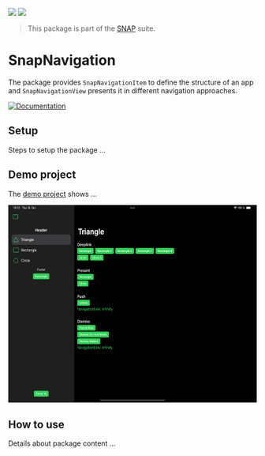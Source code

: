 <!-- Copy badges from SPI -->
[![](https://img.shields.io/endpoint?url=https%3A%2F%2Fswiftpackageindex.com%2Fapi%2Fpackages%2Fsimonnickel%2Fsnap-core%2Fbadge%3Ftype%3Dplatforms)](https://swiftpackageindex.com/simonnickel/snap-core)
[![](https://img.shields.io/endpoint?url=https%3A%2F%2Fswiftpackageindex.com%2Fapi%2Fpackages%2Fsimonnickel%2Fsnap-core%2Fbadge%3Ftype%3Dswift-versions)](https://swiftpackageindex.com/simonnickel/snap-core) 

> This package is part of the [SNAP](https://github.com/simonnickel/snap-abstract) suite.


# SnapNavigation

The package provides `SnapNavigationItem` to define the structure of an app and `SnapNavigationView` presents it in different navigation approaches. 

[![Documentation][documentation badge]][documentation] 

[documentation]: https://swiftpackageindex.com/simonnickel/snap-core/main/documentation/snapcore
[documentation badge]: https://img.shields.io/badge/Documentation-DocC-blue


## Setup

Steps to setup the package ...


## Demo project

The [demo project](/PackageDemo) shows ...

<img src="/screenshot.png" height="400">


## How to use

Details about package content ...
